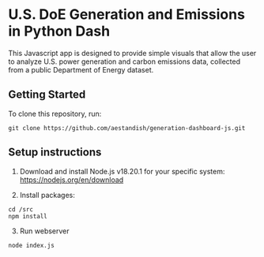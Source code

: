 # U.S. DoE Generation and Emissions in Python Dash

This Javascript app is designed to provide simple visuals that allow the user to analyze U.S. power generation and carbon emissions data, collected from a public Department of Energy dataset.

## Getting Started

To clone this repository, run:
```
git clone https://github.com/aestandish/generation-dashboard-js.git
```

## Setup instructions

1) Download and install Node.js v18.20.1 for your specific system:
https://nodejs.org/en/download

2) Install packages:
```
cd /src
npm install
```

3) Run webserver
```
node index.js
```
